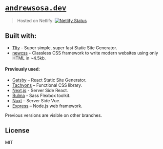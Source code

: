 # [`andrewsosa.dev`](https://andrewsosa.dev)
<!-- > Hosted on Github pages at [`andrewsosa.github.io`](https://andrewsosa.github.io) -->
> Hosted on Netlify: [![Netlify Status](https://api.netlify.com/api/v1/badges/9d31de2f-38e3-4f08-914f-62ef3b8acdb0/deploy-status)](https://app.netlify.com/sites/andrewsosa-dev/deploys)

## Built with:
  - [11ty](https://11ty.dev) - Super simple, super fast Static Site Generator.
  - [newcss](https://newcss.net) - Classless CSS framework to write modern websites using only HTML in ~4.5kb.

#### Previously used:
  - [Gatsby](https://www.gatsbyjs.org/) – React Static Site Generator.
  - [Tachyons](http://tachyons.io/) – Functional CSS library.
  - [Next.js](https://nextjs.org/) - Server Side React.
  - [Bulma](https://bulma.io) - Sass Flexbox toolkit.
  - [Nuxt](https://yarnpkg.com) – Server Side Vue.
  - [Express](https://expressjs.com/) – Node.js web framework.

Previous versions are visible on other branches.

## License
MIT
